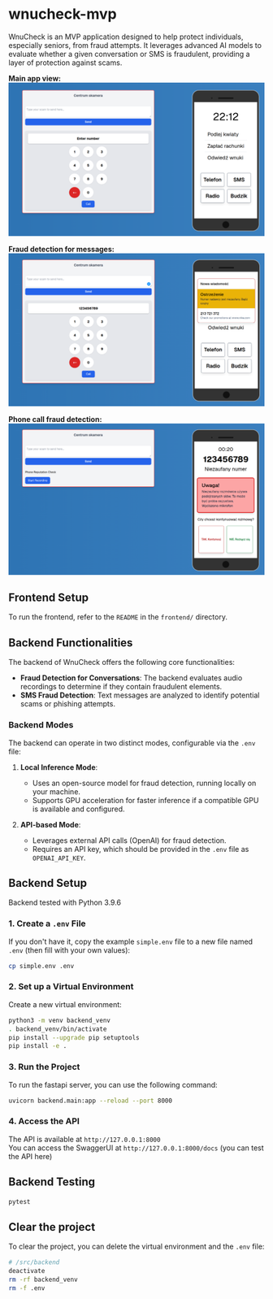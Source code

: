 # wnucheck-mvp

WnuCheck is an MVP application designed to help protect individuals, especially seniors, from fraud attempts. It leverages advanced AI models to evaluate whether a given conversation or SMS is fraudulent, providing a layer of protection against scams.

**Main app view:**
![general overview](./assets/screenshot1.png)

**Fraud detection for messages:**
![send sms](./assets/screenshot2.png)

**Phone call fraud detection:**
![phonecall](./assets/screenshot3.png)


## Frontend Setup

To run the frontend, refer to the `README` in the `frontend/` directory.

## Backend Functionalities

The backend of WnuCheck offers the following core functionalities:

- **Fraud Detection for Conversations**: The backend evaluates audio recordings to determine if they contain fraudulent elements.
- **SMS Fraud Detection**: Text messages are analyzed to identify potential scams or phishing attempts.

### Backend Modes

The backend can operate in two distinct modes, configurable via the `.env` file:

1. **Local Inference Mode**:
   - Uses an open-source model for fraud detection, running locally on your machine.
   - Supports GPU acceleration for faster inference if a compatible GPU is available and configured.

2. **API-based Mode**:
   - Leverages external API calls (OpenAI) for fraud detection.
   - Requires an API key, which should be provided in the `.env` file as `OPENAI_API_KEY`.

## Backend Setup

Backend tested with Python 3.9.6

### 1. Create a `.env` File

If you don't have it, copy the example `simple.env` file to a new file named `.env` (then fill with your own values):

```bash
cp simple.env .env
```

### 2. Set up a Virtual Environment

Create a new virtual environment:

```bash
python3 -m venv backend_venv
. backend_venv/bin/activate
pip install --upgrade pip setuptools
pip install -e .
```

### 3. Run the Project

To run the fastapi server, you can use the following command:

```bash
uvicorn backend.main:app --reload --port 8000
```

### 4. Access the API

The API is available at `http://127.0.0.1:8000` \
You can access the SwaggerUI at `http://127.0.0.1:8000/docs` (you can test the API here)

## Backend Testing

```bash
pytest
``` 

## Clear the project

To clear the project, you can delete the virtual environment and the `.env` file:

```bash
# /src/backend
deactivate
rm -rf backend_venv
rm -f .env
```
